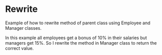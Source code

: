 # Rewrite

Example of how to rewrite method of parent class using Employee and Manager classes.

In this example all employees get a bonus of 10% in their salaries but managers get 15%. So I rewrite the method in Manager class to return the correct value.
